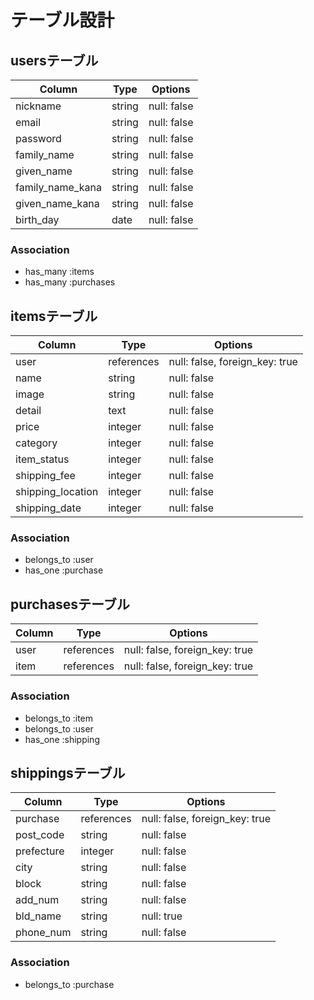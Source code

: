 # テーブル設計

## usersテーブル

| Column            | Type   | Options     |
| ----------------- | ------ | ----------- |
| nickname          | string | null: false |
| email             | string | null: false |
| password          | string | null: false |
| family_name       | string | null: false |
| given_name        | string | null: false |
| family_name_kana  | string | null: false |
| given_name_kana   | string | null: false |
| birth_day         | date   | null: false |

### Association
- has_many :items
- has_many :purchases

## itemsテーブル

| Column            | Type       | Options                        |
| ----------------- | ---------- | ------------------------------ |
| user              | references | null: false, foreign_key: true |
| name     　　　    | string     | null: false                    |
| image             | string     | null: false                    |
| detail            | text       | null: false                    |
| price             | integer    | null: false                    |
| category          | integer    | null: false                    |
| item_status       | integer    | null: false                    |
| shipping_fee      | integer    | null: false                    |
| shipping_location | integer    | null: false                    |
| shipping_date     | integer    | null: false                    |

### Association
- belongs_to :user
- has_one :purchase

## purchasesテーブル

| Column            | Type       | Options                        |
| ----------------- | ---------- | ------------------------------ |
| user              | references | null: false, foreign_key: true |
| item              | references | null: false, foreign_key: true |

### Association
- belongs_to :item
- belongs_to :user
- has_one :shipping

## shippingsテーブル

| Column            | Type       | Options                        |
| ----------------- | ---------- | ------------------------------ |
| purchase          | references | null: false, foreign_key: true |
| post_code         | string     | null: false                    |
| prefecture        | integer    | null: false                    |
| city              | string     | null: false                    |
| block             | string     | null: false                    |
| add_num           | string     | null: false                    |
| bld_name          | string     | null: true                     |
| phone_num         | string     | null: false                    |

### Association
- belongs_to :purchase